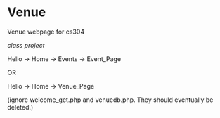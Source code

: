 # Venue
Venue webpage for cs304

*class project*

Hello -> Home -> Events -> Event_Page

OR

Hello -> Home -> Venue_Page


(ignore welcome_get.php and venuedb.php. They should eventually be deleted.)
